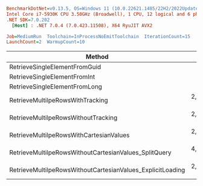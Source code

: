 ``` ini

BenchmarkDotNet=v0.13.5, OS=Windows 11 (10.0.22621.1485/22H2/2022Update/SunValley2)
Intel Core i7-5930K CPU 3.50GHz (Broadwell), 1 CPU, 12 logical and 6 physical cores
.NET SDK=7.0.202
  [Host] : .NET 7.0.4 (7.0.423.11508), X64 RyuJIT AVX2

Job=MediumRun  Toolchain=InProcessNoEmitToolchain  IterationCount=15  
LaunchCount=2  WarmupCount=10  

```
|                                                     Method |           Mean |         Error |        StdDev |         Median | Allocated |
|----------------------------------------------------------- |---------------:|--------------:|--------------:|---------------:|----------:|
|                              RetrieveSingleElementFromGuid |       357.8 ns |      29.19 ns |      40.93 ns |       344.6 ns |     192 B |
|                               RetrieveSingleElementFromInt |       339.6 ns |       9.30 ns |      13.04 ns |       333.1 ns |     184 B |
|                              RetrieveSingleElementFromLong |       323.9 ns |       3.03 ns |       4.53 ns |       322.8 ns |     184 B |
|                           RetrieveMultilpeRowsWithTracking | 2,484,450.0 ns |  46,428.59 ns |  61,980.83 ns | 2,458,410.9 ns |   11295 B |
|                        RetrieveMultilpeRowsWithoutTracking | 2,492,198.4 ns |  34,792.06 ns |  47,623.77 ns | 2,486,146.5 ns |   11863 B |
|                    RetrieveMultilpeRowsWithCartesianValues | 2,566,912.0 ns |  95,621.20 ns | 134,047.57 ns | 2,531,425.0 ns |   62253 B |
|      RetrieveMultilpeRowsWithoutCartesianValues_SplitQuery | 4,182,674.6 ns | 405,358.23 ns | 606,721.11 ns | 4,490,212.8 ns |   40013 B |
| RetrieveMultilpeRowsWithoutCartesianValues_ExplicitLoading | 2,557,454.2 ns | 137,630.63 ns | 205,999.05 ns | 2,545,954.3 ns | 1012621 B |
